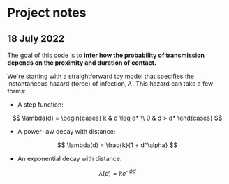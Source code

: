 # Project notes

## 18 July 2022 

The goal of this code is to __infer how the probability of transmission depends on the proximity and duration of contact.__ 

We're starting with a straightforward toy model that specifies the instantaneous hazard (force) of infection, $\lambda$. This hazard can take a few forms: 

- A step function: 

$$
	\lambda(d) = 
	\begin{cases} 
		k & d \leq d* \\ 
		0 & d > d*
	\end{cases} 
$$ 

- A power-law decay with distance: 

$$ 
	\lambda(d) = \frac{k}{1 + d^\alpha}
$$ 

- An exponential decay with distance: 

$$ 
	\lambda(d) = k e^{-\phi d}
$$ 